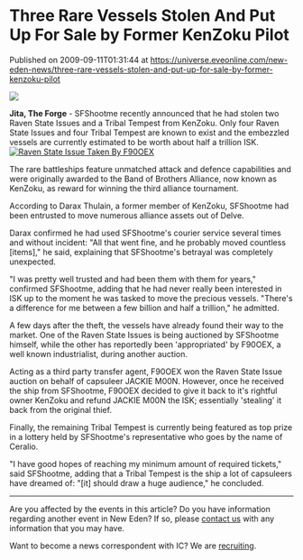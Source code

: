 # Three Rare Vessels Stolen And Put Up For Sale by Former KenZoku Pilot
Published on 2009-09-11T01:31:44 at https://universe.eveonline.com/new-eden-news/three-rare-vessels-stolen-and-put-up-for-sale-by-former-kenzoku-pilot

![](http://www.eve-ic.net/media/assets/icarticlebanner.png)  
  
 **Jita, The Forge** \- SFShootme recently announced that he had stolen two Raven State Issues and a Tribal Tempest from KenZoku. Only four Raven State Issues and four Tribal Tempest are known to exist and the embezzled vessels are currently estimated to be worth about half a trillion ISK.[![Raven State Issue Taken By F90OEX](http://www.eve-ic.net/media/articles/3395/rsi-imagethumb.png)](http://www.eve-ic.net/media/igbd/igbd.php?faction=ic&url=http://www.eve-ic.net/media/articles/3395/rsi-image.png)  
  
The rare battleships feature unmatched attack and defence capabilities and were originally awarded to the Band of Brothers Alliance, now known as KenZoku, as reward for winning the third alliance tournament.  
  
According to Darax Thulain, a former member of KenZoku, SFShootme had been entrusted to move numerous alliance assets out of Delve.  
  
Darax confirmed he had used SFShootme's courier service several times and without incident: "All that went fine, and he probably moved countless [items]," he said, explaining that SFShootme's betrayal was completely unexpected.  
  
"I was pretty well trusted and had been them with them for years," confirmed SFShootme, adding that he had never really been interested in ISK up to the moment he was tasked to move the precious vessels. "There's a difference for me between a few billion and half a trillion," he admitted.  
  
A few days after the theft, the vessels have already found their way to the market. One of the Raven State Issues is being auctioned by SFShootme himself, while the other has reportedly been 'appropriated' by F90OEX, a well known industrialist, during another auction.  
  
Acting as a third party transfer agent, F90OEX won the Raven State Issue auction on behalf of capsuleer JACKIE M00N. However, once he received the ship from SFShootme, F90OEX decided to give it back to it's rightful owner KenZoku and refund JACKIE M00N the ISK; essentially 'stealing' it back from the original thief.  
  
Finally, the remaining Tribal Tempest is currently being featured as top prize in a lottery held by SFShootme's representative who goes by the name of Ceralio.  
  
"I have good hopes of reaching my minimum amount of required tickets," said SFShootme, adding that a Tribal Tempest is the ship a lot of capsuleers have dreamed of: "[it] should draw a huge audience," he concluded.

* * *

Are you affected by the events in this article? Do you have information regarding another event in New Eden? If so, please [contact us](http://myeve.eve-online.com/news.asp?a=submitrp) with any information that you may have.  
  
Want to become a news correspondent with IC? We are [recruiting](http://www.eveonline.com/isd.asp).
